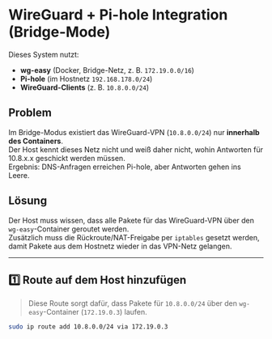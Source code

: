 # WireGuard + Pi-hole Integration (Bridge-Mode)

Dieses System nutzt:
- **wg-easy** (Docker, Bridge-Netz, z. B. `172.19.0.0/16`)
- **Pi-hole** (im Hostnetz `192.168.178.0/24`)
- **WireGuard-Clients** (z. B. `10.8.0.0/24`)

## Problem

Im Bridge-Modus existiert das WireGuard-VPN (`10.8.0.0/24`) nur **innerhalb des Containers**.  
Der Host kennt dieses Netz nicht und weiß daher nicht, wohin Antworten für 10.8.x.x geschickt werden müssen.  
Ergebnis: DNS-Anfragen erreichen Pi-hole, aber Antworten gehen ins Leere.

## Lösung

Der Host muss wissen, dass alle Pakete für das WireGuard-VPN über den `wg-easy`-Container geroutet werden.  
Zusätzlich muss die Rückroute/NAT-Freigabe per `iptables` gesetzt werden, damit Pakete aus dem Hostnetz wieder in das VPN-Netz gelangen.

---

## 1️⃣ Route auf dem Host hinzufügen

> Diese Route sorgt dafür, dass Pakete für `10.8.0.0/24` über den `wg-easy`-Container (`172.19.0.3`) laufen.

```bash
sudo ip route add 10.8.0.0/24 via 172.19.0.3
